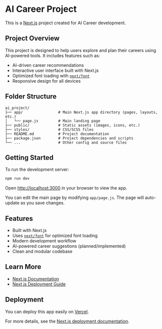 # AI Career Project

This is a [Next.js](https://nextjs.org) project created for AI Career development.

## Project Overview

This project is designed to help users explore and plan their careers using AI-powered tools. It includes features such as:

- AI-driven career recommendations
- Interactive user interface built with Next.js
- Optimized font loading with [`next/font`](https://nextjs.org/docs/app/building-your-application/optimizing/fonts)
- Responsive design for all devices

## Folder Structure

```
ai_project/
├── app/                # Main Next.js app directory (pages, layouts, etc.)
│   └── page.js         # Main landing page
├── public/             # Static assets (images, icons, etc.)
├── styles/             # CSS/SCSS files
├── README.md           # Project documentation
├── package.json        # Project dependencies and scripts
└── ...                 # Other config and source files
```

## Getting Started

To run the development server:

```bash
npm run dev
```

Open [http://localhost:3000](http://localhost:3000) in your browser to view the app.

You can edit the main page by modifying `app/page.js`. The page will auto-update as you save changes.

## Features

- Built with Next.js
- Uses [`next/font`](https://nextjs.org/docs/app/building-your-application/optimizing/fonts) for optimized font loading
- Modern development workflow
- AI-powered career suggestions (planned/implemented)
- Clean and modular codebase

## Learn More

- [Next.js Documentation](https://nextjs.org/docs)
- [Next.js Deployment Guide](https://nextjs.org/docs/app/building-your-application/deploying)

## Deployment

You can deploy this app easily on [Vercel](https://vercel.com/new?utm_medium=default-template&filter=next.js&utm_source=create-next-app&utm_campaign=create-next-app-readme).

For more details, see the [Next.js deployment documentation](https://nextjs.org/docs/app/building-your-application/deploying).
